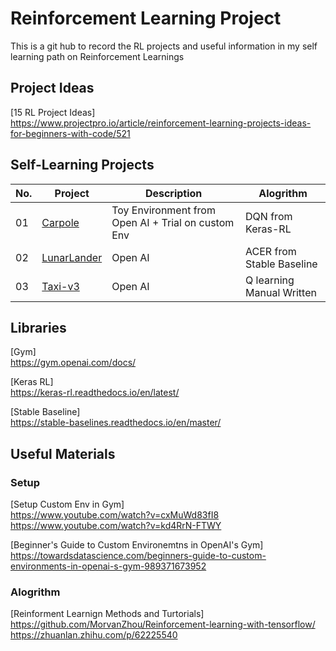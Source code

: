 # Reinforcement Learning Project
This is a git hub to record the RL projects and useful information in my self learning path on Reinforcement Learnings

## Project Ideas
  [15 RL Project Ideas]\
  https://www.projectpro.io/article/reinforcement-learning-projects-ideas-for-beginners-with-code/521 

## Self-Learning Projects
| No. | Project | Description | Alogrithm |
| --- | ------- | ----------- | ----------- |
| 01 | [Carpole](01-Cartpole)| Toy Environment from Open AI + Trial on custom Env| DQN from Keras-RL |
| 02 | [LunarLander](02-LunarLander)| Open AI | ACER from Stable Baseline | 
| 03 | [Taxi-v3](03-Taxi)|Open AI | Q learning Manual Written

## Libraries
  [Gym]\
  https://gym.openai.com/docs/

  [Keras RL]\
  https://keras-rl.readthedocs.io/en/latest/

  [Stable Baseline]\
  https://stable-baselines.readthedocs.io/en/master/

## Useful Materials
### Setup
  [Setup Custom Env in Gym]\
  https://www.youtube.com/watch?v=cxMuWd83fI8 \
  https://www.youtube.com/watch?v=kd4RrN-FTWY

  [Beginner's Guide to Custom Environemtns in OpenAI's Gym]\
  https://towardsdatascience.com/beginners-guide-to-custom-environments-in-openai-s-gym-989371673952

### Alogrithm 
  [Reinforment Learnign Methods and Turtorials]\
  https://github.com/MorvanZhou/Reinforcement-learning-with-tensorflow/
  https://zhuanlan.zhihu.com/p/62225540

